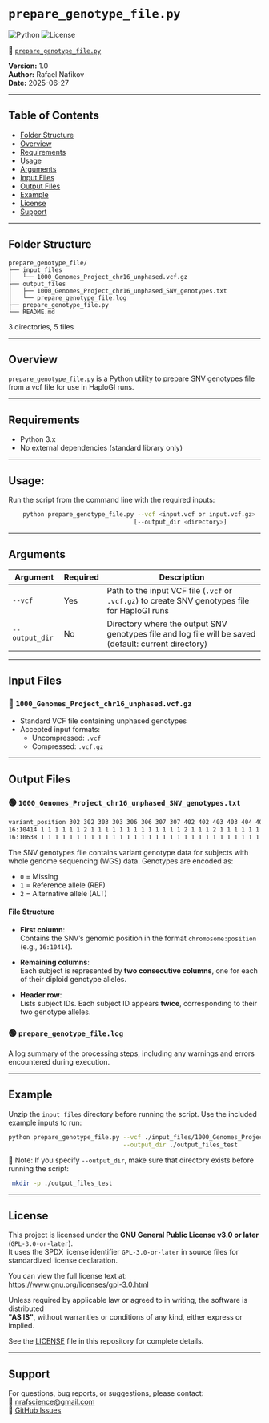 # `prepare_genotype_file.py`

![Python](https://img.shields.io/badge/python-3.x-blue.svg)
![License](https://img.shields.io/badge/license-GPL--3.0-blue)

🔗 [`prepare_genotype_file.py`](./prepare_genotype_file.py)

**Version:** 1.0  
**Author:** Rafael Nafikov  
**Date:** 2025-06-27

---

## Table of Contents
- [Folder Structure](#folder-structure)
- [Overview](#overview)
- [Requirements](#requirements)
- [Usage](#usage)
- [Arguments](#arguments)
- [Input Files](#input-files)
- [Output Files](#output-files)
- [Example](#example)
- [License](#license)
- [Support](#support)

---

## Folder Structure

```
prepare_genotype_file/
├── input_files
│   └── 1000_Genomes_Project_chr16_unphased.vcf.gz
├── output_files
│   ├── 1000_Genomes_Project_chr16_unphased_SNV_genotypes.txt
│   └── prepare_genotype_file.log
├── prepare_genotype_file.py
└── README.md

```

3 directories, 5 files

---

## Overview

`prepare_genotype_file.py` is a Python utility to prepare SNV genotypes file from 
a vcf file for use in HaploGI runs.

---

## Requirements

- Python 3.x  
- No external dependencies (standard library only)

---

## Usage:

Run the script from the command line with the required inputs:

```bash
    python prepare_genotype_file.py --vcf <input.vcf or input.vcf.gz> 
                                   [--output_dir <directory>] 
```

---

## Arguments

| Argument       | Required | Description                                                                 |
|----------------|----------|-----------------------------------------------------------------------------|
| `--vcf`        | Yes      | Path to the input VCF file (`.vcf` or `.vcf.gz`) to create SNV genotypes file for HaploGI runs |
| `--output_dir` | No       | Directory where the output SNV genotypes file and log file will be saved (default: current directory) |

---

## Input Files

### 🔷 `1000_Genomes_Project_chr16_unphased.vcf.gz`

- Standard VCF file containing unphased genotypes
- Accepted input formats:
  - Uncompressed: `.vcf`
  - Compressed: `.vcf.gz`

---

## Output Files

### 🟢 `1000_Genomes_Project_chr16_unphased_SNV_genotypes.txt`

```bash
variant_position 302 302 303 303 306 306 307 307 402 402 403 403 404 404 406 406 407 407 408 408 410 410 411 411 412 412 414 414 415 415 416 416 501 501 502 502 503 503 504 504 505 505 506 506 507 507 508 508 509 509 510 510 511 511 512 512 513 513 514 514 515 515 516 516
16:10414 1 1 1 1 1 1 2 1 1 1 1 1 1 1 1 1 1 1 1 1 2 1 1 1 2 1 1 1 1 1 1 1 1 1 1 1 1 1 1 1 1 1 1 1 1 1 1 1 1 1 1 1 1 1 1 1 1 1 1 1 1 1 1 1
16:10638 1 1 1 1 1 1 1 1 1 1 1 1 1 1 1 1 1 1 1 1 1 1 1 1 1 1 1 1 1 1 1 1 1 1 1 1 1 1 1 1 1 1 2 1 2 1 2 1 1 1 1 1 1 1 1 1 1 1 1 1 1 1 1 1
```

The SNV genotypes file contains variant genotype data for subjects with whole genome sequencing (WGS) data. Genotypes are encoded as:

- `0` = Missing  
- `1` = Reference allele (REF)  
- `2` = Alternative allele (ALT)  

#### File Structure

- **First column**:  
  Contains the SNV’s genomic position in the format `chromosome:position` (e.g., `16:10414`).

- **Remaining columns**:  
  Each subject is represented by **two consecutive columns**, one for each of their diploid genotype alleles.

- **Header row**:  
  Lists subject IDs. Each subject ID appears **twice**, corresponding to their two genotype alleles.

### 🟢 `prepare_genotype_file.log`
A log summary of the processing steps, including any warnings and errors encountered during execution.

---

## Example

Unzip the `input_files` directory before running the script. Use the included example inputs to run:

```bash
python prepare_genotype_file.py --vcf ./input_files/1000_Genomes_Project_chr16_unphased.vcf.gz \
							    --output_dir ./output_files_test
```

📌 Note: If you specify `--output_dir`, make sure that directory exists before running the script:
```bash
 mkdir -p ./output_files_test
```

---

## License

This project is licensed under the **GNU General Public License v3.0 or later** (`GPL-3.0-or-later`).  
It uses the SPDX license identifier `GPL-3.0-or-later` in source files for standardized license declaration.

You can view the full license text at:  
https://www.gnu.org/licenses/gpl-3.0.html

Unless required by applicable law or agreed to in writing, the software is distributed  
**"AS IS"**, without warranties or conditions of any kind, either express or implied.

See the [LICENSE](https://github.com/RafPrograms/HaploGI/blob/main/LICENSE) file in this repository for complete details.

---

## Support

For questions, bug reports, or suggestions, please contact:  
📧 nrafscience@gmail.com  
🔗 [GitHub Issues](https://github.com/RafPrograms/HaploGI/issues)

